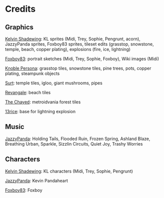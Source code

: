 # Credits

## Graphics

[Kelvin Shadewing](http://kelvinshadewing.net): KL sprites (Midi, Trey, Sophie, Pengrunt, acorn), JazzyPanda sprites, Foxboy83 sprites, tileset edits (grasstop, snowstone, temple, beach, copper plating), explosions (fire, ice, lightning)

[Foxboy83](https://www.patreon.com/foxboy83/): portrait sketches (Midi, Trey, Sophie, Foxboy), Wiki images (Midi)

[Knoble Persona](https://opengameart.org/users/knoblepersona): grasstop tiles, snowstone tiles, pine trees, pots, copper plating, steampunk objects

[Surt](https://opengameart.org/users/surt): temple tiles, igloo, giant mushrooms, pipes

[Revangale](https://opengameart.org/users/revangale): beach tiles

[The Chayed](https://opengameart.org/users/the-chayed): metroidvania forest tiles

[13rice](https://opengameart.org/users/13rice): base for lightning explosion



## Music

[JazzyPanda](https://www.youtube.com/user/SotoKevin92): Holding Tails, Flooded Ruin, Frozen Spring, Ashland Blaze, Breathing Urban, Sparkle, Sizzlin Circuits, Quiet Joy, Trashy Worries

## Characters

[Kelvin Shadewing](http://kelvinshadewing.net): KL characters (Midi, Trey, Sophie, Pengrunt)

[JazzyPanda](https://www.youtube.com/user/SotoKevin92): Kevin Pandaheart

[Foxboy83](https://www.patreon.com/foxboy83/): Foxboy
